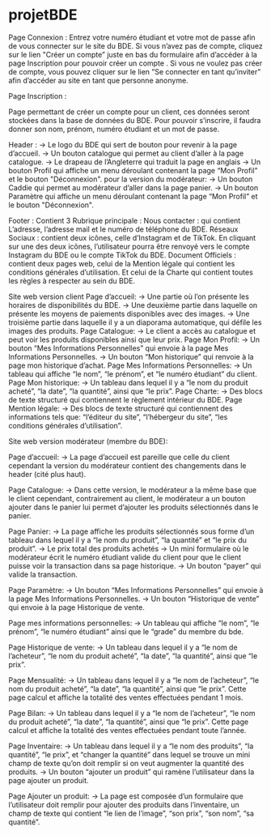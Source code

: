 # projetBDE

Page Connexion :
Entrez votre numéro étudiant et votre mot de passe afin de vous connecter sur le site du BDE. 
Si vous n’avez pas de compte, cliquez sur le lien "Créer un compte” juste en bas du formulaire afin d’accéder à la page Inscription pour pouvoir créer un compte .
Si vous ne voulez pas créer de compte, vous pouvez cliquer sur le lien ”Se connecter en tant qu’inviter” afin d’accéder au site en tant que personne anonyme.




Page Inscription :

Page permettant de créer un compte pour un client, ces données seront stockées dans la base de données du BDE.
Pour pouvoir s’inscrire, il faudra donner son nom, prénom, numéro étudiant et un mot de passe.

Header :
→ Le logo du BDE qui sert de bouton pour revenir à la page d’accueil.
→ Un bouton catalogue qui permet au client d’aller à la page catalogue.
→ Le drapeau de l’Angleterre qui traduit la page en anglais
→ Un bouton Profil qui affiche un menu déroulant  contenant la page “Mon Profil” et le bouton "Déconnexion".
 pour la version du modérateur:
→ Un bouton Caddie qui permet au modérateur d’aller dans la page panier.
→ Un bouton Paramètre qui affiche un menu déroulant  contenant la page “Mon Profil” et le bouton "Déconnexion".

Footer : Contient 3 Rubrique principale : 
Nous contacter : qui contient L’adresse, l’adresse mail et  le numéro de téléphone du BDE.
Réseaux Sociaux :  contient deux icônes, celle d’Instagram et  de TikTok. En cliquant sur une des deux icônes, l’utilisateur pourra être renvoyé vers le compte Instagram du BDE ou le compte TikTok du BDE.
Document Officiels : contient deux pages web, celui de la Mention légale qui contient les conditions  générales d’utilisation. Et celui de la Charte qui contient toutes les règles à respecter au sein du BDE.


    
Site web version client
Page d’accueil: 
→ Une partie où l’on présente les horaires de disponibilités du BDE.
→ Une deuxième partie dans laquelle on présente les moyens de paiements disponibles avec des images.
→ Une troisième partie dans laquelle il y a un diaporama automatique, qui défile les images des produits.
Page Catalogue: 
→ Le client a accès au catalogue et peut voir les produits disponibles ainsi que leur prix.
Page Mon Profil: 
→ Un bouton “Mes Informations Personnelles” qui envoie à la page Mes Informations Personnelles.
→ Un bouton “Mon historique” qui renvoie à la page mon historique d’achat.
 Page Mes Informations Personnelles: 
→ Un tableau qui affiche “le nom”, “le prénom”, et “le numéro étudiant” du client.
Page Mon historique: 
→ Un tableau dans lequel il y a “le nom du produit acheté”, “la date”, “la quantité”, ainsi que “le prix”.
Page Charte:
→ Des blocs de texte structuré qui contiennent le règlement intérieur du BDE.
Page Mention légale:
→ Des blocs de texte structuré qui contiennent des informations tels que: “l’éditeur du site”, “l’hébergeur du site”, “les conditions générales d’utilisation”.






Site web version modérateur (membre du BDE):

Page d’accueil:
→ La page d’accueil est pareille que celle du client cependant la version du modérateur contient des changements dans le header (cité plus haut).

Page Catalogue:
→ Dans cette version, le modérateur a la même base que le client cependant, contrairement au client, le modérateur a un bouton ajouter dans le panier lui permet d’ajouter les produits sélectionnés dans le panier.

Page Panier:
→ La page affiche les produits sélectionnés sous forme d’un tableau dans lequel il y a “le nom du produit”, “la quantité” et “le prix du produit”.
→ Le prix total des produits achetés 
→ Un mini formulaire où le modérateur écrit le numéro étudiant valide du client pour que le client puisse voir la transaction dans sa page historique.
→ Un bouton “payer” qui valide la transaction.

Page Paramètre:
→ Un bouton “Mes Informations Personnelles” qui envoie à la page Mes Informations Personnelles.
→ Un bouton “Historique de vente” qui envoie à la page Historique de vente.

Page mes informations personnelles:
→ Un tableau qui affiche “le nom”, “le prénom”, “le numéro étudiant” ainsi que le “grade” du membre du bde.

Page Historique de vente:
→ Un tableau dans lequel il y a “le nom de l’acheteur”, “le nom du produit acheté”, “la date”, “la quantité”, ainsi que “le prix”.

Page Mensualité:
→ Un tableau dans lequel il y a “le nom de l’acheteur”, “le nom du produit acheté”, “la date”, “la quantité”, ainsi que “le prix”. Cette page calcul et affiche la totalité des ventes effectuées pendant 1 mois.

Page Bilan: 
→ Un tableau dans lequel il y a “le nom de l’acheteur”, “le nom du produit acheté”, “la date”, “la quantité”, ainsi que “le prix”. Cette page calcul et affiche la totalité des ventes effectuées pendant toute l’année.

Page Inventaire:
→ Un tableau dans lequel il y a “le nom des produits”, “la quantité”, “le prix”,  et “changer la quantité” dans lequel se trouve un mini champ de texte qu’on doit remplir si on veut augmenter la quantité des produits.
→ Un bouton “ajouter un produit” qui ramène l’utilisateur dans la page ajouter un produit.

Page Ajouter un produit:
→ La page est composée d’un formulaire que l’utilisateur doit remplir pour ajouter des produits dans l’inventaire, un champ de texte qui contient “le lien de l’image”, “son prix”, “son nom”, “sa quantité”.
